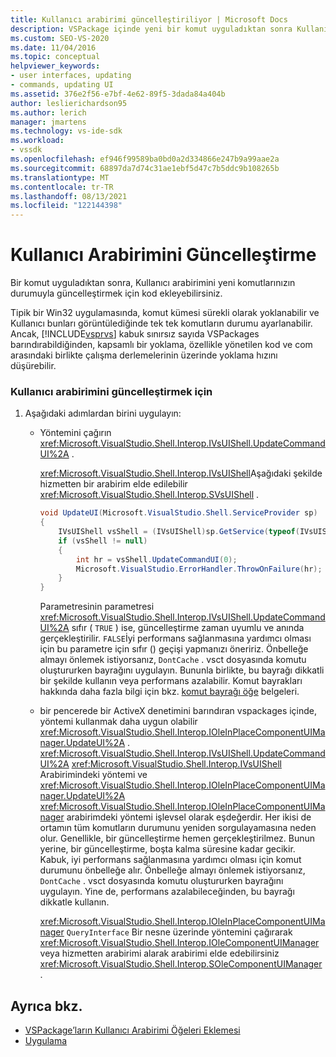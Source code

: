 ```yaml
---
title: Kullanıcı arabirimi güncelleştiriliyor | Microsoft Docs
description: VSPackage içinde yeni bir komut uyguladıktan sonra Kullanıcı arabirimini güncelleştirmek için kod ekleme hakkında bilgi edinin.
ms.custom: SEO-VS-2020
ms.date: 11/04/2016
ms.topic: conceptual
helpviewer_keywords:
- user interfaces, updating
- commands, updating UI
ms.assetid: 376e2f56-e7bf-4e62-89f5-3dada84a404b
author: leslierichardson95
ms.author: lerich
manager: jmartens
ms.technology: vs-ide-sdk
ms.workload:
- vssdk
ms.openlocfilehash: ef946f99589ba0bd0a2d334866e247b9a99aae2a
ms.sourcegitcommit: 68897da7d74c31ae1ebf5d47c7b5ddc9b108265b
ms.translationtype: MT
ms.contentlocale: tr-TR
ms.lasthandoff: 08/13/2021
ms.locfileid: "122144398"
---
```

# <a name="updating-the-user-interface"></a>Kullanıcı Arabirimini Güncelleştirme
Bir komut uyguladıktan sonra, Kullanıcı arabirimini yeni komutlarınızın durumuyla güncelleştirmek için kod ekleyebilirsiniz.

 Tipik bir Win32 uygulamasında, komut kümesi sürekli olarak yoklanabilir ve Kullanıcı bunları görüntülediğinde tek tek komutların durumu ayarlanabilir. Ancak, [!INCLUDE[vsprvs](../code-quality/includes/vsprvs_md.md)] kabuk sınırsız sayıda VSPackages barındırabildiğinden, kapsamlı bir yoklama, özellikle yönetilen kod ve com arasındaki birlikte çalışma derlemelerinin üzerinde yoklama hızını düşürebilir.

### <a name="to-update-the-ui"></a>Kullanıcı arabirimini güncelleştirmek için

1. Aşağıdaki adımlardan birini uygulayın:

    - Yöntemini çağırın <xref:Microsoft.VisualStudio.Shell.Interop.IVsUIShell.UpdateCommandUI%2A> .

         <xref:Microsoft.VisualStudio.Shell.Interop.IVsUIShell>Aşağıdaki şekilde hizmetten bir arabirim elde edilebilir <xref:Microsoft.VisualStudio.Shell.Interop.SVsUIShell> .

        ```csharp
        void UpdateUI(Microsoft.VisualStudio.Shell.ServiceProvider sp)
        {
            IVsUIShell vsShell = (IVsUIShell)sp.GetService(typeof(IVsUIShell));
            if (vsShell != null)
            {
                int hr = vsShell.UpdateCommandUI(0);
                Microsoft.VisualStudio.ErrorHandler.ThrowOnFailure(hr);
            }
        }

        ```

         Parametresinin parametresi <xref:Microsoft.VisualStudio.Shell.Interop.IVsUIShell.UpdateCommandUI%2A> sıfır ( `TRUE` ) ise, güncelleştirme zaman uyumlu ve anında gerçekleştirilir. `FALSE`İyi performans sağlanmasına yardımcı olması için bu parametre için sıfır () geçişi yapmanızı öneririz. Önbelleğe almayı önlemek istiyorsanız, `DontCache` . vsct dosyasında komutu oluştururken bayrağını uygulayın. Bununla birlikte, bu bayrağı dikkatli bir şekilde kullanın veya performans azalabilir. Komut bayrakları hakkında daha fazla bilgi için bkz. [komut bayrağı öğe](../extensibility/command-flag-element.md) belgeleri.

    - bir pencerede bir ActiveX denetimini barındıran vspackages içinde, yöntemi kullanmak daha uygun olabilir <xref:Microsoft.VisualStudio.Shell.Interop.IOleInPlaceComponentUIManager.UpdateUI%2A> . <xref:Microsoft.VisualStudio.Shell.Interop.IVsUIShell.UpdateCommandUI%2A> <xref:Microsoft.VisualStudio.Shell.Interop.IVsUIShell> Arabirimindeki yöntemi ve <xref:Microsoft.VisualStudio.Shell.Interop.IOleInPlaceComponentUIManager.UpdateUI%2A> <xref:Microsoft.VisualStudio.Shell.Interop.IOleInPlaceComponentUIManager> arabirimdeki yöntemi işlevsel olarak eşdeğerdir. Her ikisi de ortamın tüm komutların durumunu yeniden sorgulayamasına neden olur. Genellikle, bir güncelleştirme hemen gerçekleştirilmez. Bunun yerine, bir güncelleştirme, boşta kalma süresine kadar gecikir. Kabuk, iyi performans sağlanmasına yardımcı olması için komut durumunu önbelleğe alır. Önbelleğe almayı önlemek istiyorsanız, `DontCache` . vsct dosyasında komutu oluştururken bayrağını uygulayın. Yine de, performans azalabileceğinden, bu bayrağı dikkatle kullanın.

         <xref:Microsoft.VisualStudio.Shell.Interop.IOleInPlaceComponentUIManager> `QueryInterface` Bir nesne üzerinde yöntemini çağırarak <xref:Microsoft.VisualStudio.Shell.Interop.IOleComponentUIManager> veya hizmetten arabirimi alarak arabirimi elde edebilirsiniz <xref:Microsoft.VisualStudio.Shell.Interop.SOleComponentUIManager> .

## <a name="see-also"></a>Ayrıca bkz.
- [VSPackage’ların Kullanıcı Arabirimi Öğeleri Eklemesi](../extensibility/internals/how-vspackages-add-user-interface-elements.md)
- [Uygulama](../extensibility/internals/command-implementation.md)
